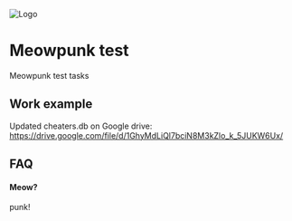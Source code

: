 
![Logo](https://img.hhcdn.ru/employer-logo/6131166.jpeg)


# Meowpunk test

Meowpunk test tasks

## Work example

Updated cheaters.db on Google drive:
https://drive.google.com/file/d/1GhyMdLiQl7bciN8M3kZlo_k_5JUKW6Ux/

## FAQ

#### Meow?

punk!

